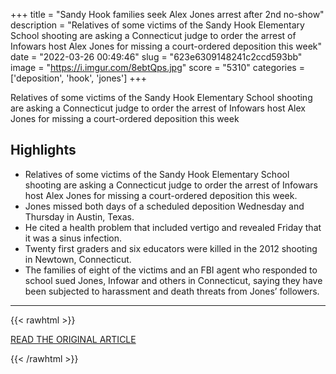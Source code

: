 +++
title = "Sandy Hook families seek Alex Jones arrest after 2nd no-show"
description = "Relatives of some victims of the Sandy Hook Elementary School shooting are asking a Connecticut judge to order the arrest of Infowars host Alex Jones for missing a court-ordered deposition this week"
date = "2022-03-26 00:49:46"
slug = "623e6309148241c2ccd593bb"
image = "https://i.imgur.com/8ebtQps.jpg"
score = "5310"
categories = ['deposition', 'hook', 'jones']
+++

Relatives of some victims of the Sandy Hook Elementary School shooting are asking a Connecticut judge to order the arrest of Infowars host Alex Jones for missing a court-ordered deposition this week

## Highlights

- Relatives of some victims of the Sandy Hook Elementary School shooting are asking a Connecticut judge to order the arrest of Infowars host Alex Jones for missing a court-ordered deposition this week.
- Jones missed both days of a scheduled deposition Wednesday and Thursday in Austin, Texas.
- He cited a health problem that included vertigo and revealed Friday that it was a sinus infection.
- Twenty first graders and six educators were killed in the 2012 shooting in Newtown, Connecticut.
- The families of eight of the victims and an FBI agent who responded to school sued Jones, Infowar and others in Connecticut, saying they have been subjected to harassment and death threats from Jones’ followers.

---

{{< rawhtml >}}
  <p class="article-category">
    <a target="_blank" href="https://abcnews.go.com/US/wireStory/sandy-hook-families-seek-alex-jones-arrest-2nd-83679038">READ THE ORIGINAL ARTICLE</a>
  </p>
{{< /rawhtml >}}
